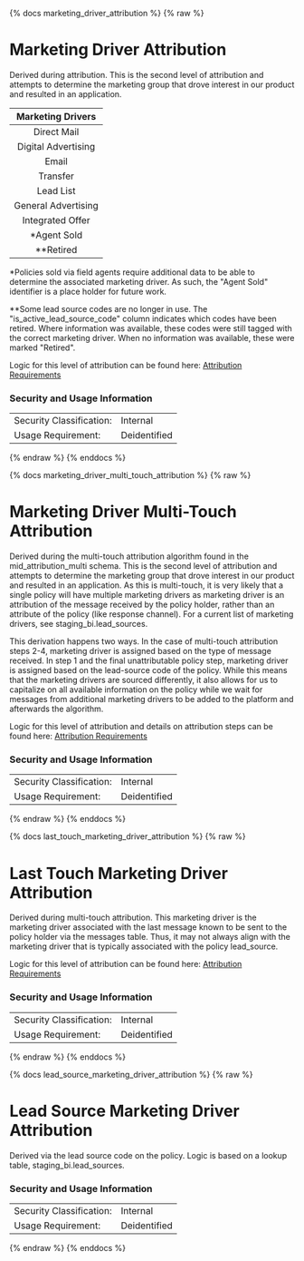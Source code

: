 {% docs marketing_driver_attribution %}
{% raw %}
<a name="marketing_driver_attribution"></a>
# Marketing Driver Attribution

Derived during attribution. This is the second level of attribution and
attempts to determine the marketing group that drove interest in our
product and resulted in an application. 

|  Marketing Drivers |
|:-------------:|
| Direct Mail |
| Digital Advertising |
| Email |
| Transfer |
| Lead List |
| General Advertising |
| Integrated Offer |
| *Agent Sold |
| **Retired |

*Policies sold via field agents require additional data to be able to determine the associated marketing
driver. As such, the "Agent Sold" identifier is a place holder for future work.

**Some lead source codes are no longer in use. The "is_active_lead_source_code" column indicates which codes
have been retired. Where information was available, these codes were still 
tagged with the correct marketing driver. When no information was available, these were marked "Retired".

Logic for this level of attribution can be found here:
[Attribution Requirements](https://aaalife-data.atlassian.net/wiki/spaces/2PA/pages/5166366374/Attribution+2021+Requirements)


### Security and Usage Information
|    |    |
|---|---|
|Security Classification:| Internal |
|Usage Requirement:| Deidentified |

{% endraw %}
{% enddocs %}

{% docs marketing_driver_multi_touch_attribution %}
{% raw %}
<a name="marketing_driver_multi_touch_attribution"></a>
# Marketing Driver Multi-Touch Attribution

Derived during the multi-touch attribution algorithm found in the mid_attribution_multi
schema. This is the second level of attribution and
attempts to determine the marketing group that drove interest in our
product and resulted in an application. As this is multi-touch, it is very likely that a single
policy will have multiple marketing drivers as marketing driver is an attribution of the 
message received by the policy holder, rather than an attribute of the policy (like response channel).
For a current list of marketing drivers, see staging_bi.lead_sources.

This derivation happens two ways. In the case of multi-touch attribution steps 2-4, marketing 
driver is assigned based on the type of message received. In step 1 and the final unattributable 
policy step, marketing driver is assigned based on the lead-source code of the policy. While this
means that the marketing drivers are sourced differently, it also allows for us to capitalize on 
all available information on the policy while we wait for messages from additional marketing drivers
to be added to the platform and afterwards the algorithm.


Logic for this level of attribution and details on attribution steps can be found here:
[Attribution Requirements](https://aaalife-data.atlassian.net/wiki/spaces/2PA/pages/11282644993/2022+V3+Multi-Touch+Attribution+Requirements)


### Security and Usage Information
|    |    |
|---|---|
|Security Classification:| Internal |
|Usage Requirement:| Deidentified |

{% endraw %}
{% enddocs %}


{% docs last_touch_marketing_driver_attribution %}
{% raw %}
<a name="last_touch_marketing_driver_attribution"></a>
# Last Touch Marketing Driver Attribution

Derived during multi-touch attribution. This marketing driver is the marketing driver
associated with the last message known to be sent to the policy holder via the messages table. 
Thus, it may not always align with the marketing driver that is typically associated with the 
policy lead_source.


Logic for this level of attribution can be found here:
[Attribution Requirements](https://aaalife-data.atlassian.net/wiki/spaces/2PA/pages/11282644993/2022+V3+Multi-Touch+Attribution+Requirements)


### Security and Usage Information
|    |    |
|---|---|
|Security Classification:| Internal |
|Usage Requirement:| Deidentified |

{% endraw %}
{% enddocs %}


{% docs lead_source_marketing_driver_attribution %}
{% raw %}
<a name="lead_source_marketing_driver_attribution"></a>
# Lead Source Marketing Driver Attribution

Derived via the lead source code on the policy. Logic is based on a lookup table,
staging_bi.lead_sources.


### Security and Usage Information
|    |    |
|---|---|
|Security Classification:| Internal |
|Usage Requirement:| Deidentified |

{% endraw %}
{% enddocs %}